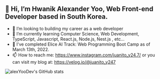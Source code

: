 ## 👋 Hi, I’m Hwanik Alexander Yoo, Web Front-end Developer based in South Korea.
- 👀 I’m looking to building my career as a web developer
- 🌱 I’m currently learning Computer Science, Web Development, TypeScript, Javascript, React.js, Node.js, Nest.js , etc...
- 💞️ I've completed Elice AI Track: Web Programming Boot Camp as of March 13th, 2022.
- 📫 How to reach me: https://www.instagram.com/juanito_y24.7/ or you can visit my blog at: https://velog.io/@juanito_y247

![alexYooDev's GitHub stats](https://github-readme-stats.vercel.app/api?username=alexYooDev&show_icons=true&theme=radical)
<br>


<!---
fm247/fm247 is a ✨ special ✨ repository because its `README.md` (this file) appears on your GitHub profile.
You can click the Preview link to take a look at your changes.
--->
